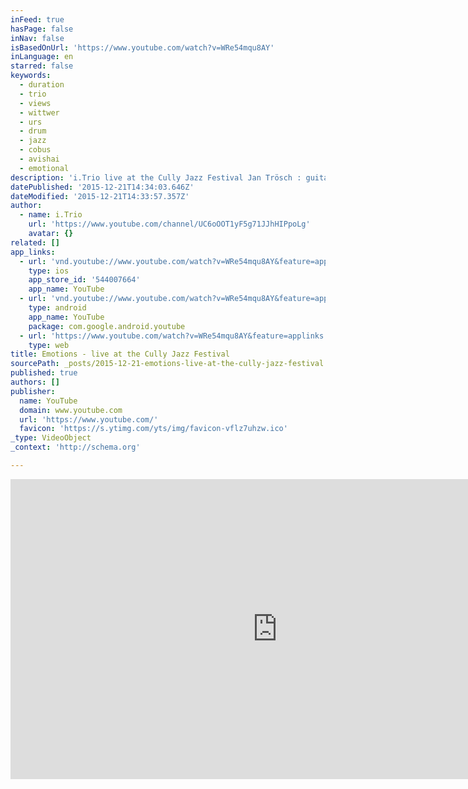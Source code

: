 ```yaml
---
inFeed: true
hasPage: false
inNav: false
isBasedOnUrl: 'https://www.youtube.com/watch?v=WRe54mqu8AY'
inLanguage: en
starred: false
keywords:
  - duration
  - trio
  - views
  - wittwer
  - urs
  - drum
  - jazz
  - cobus
  - avishai
  - emotional
description: 'i.Trio live at the Cully Jazz Festival Jan Trösch : guitar Pierre Sottas : bass Urs Wittwer : drums'
datePublished: '2015-12-21T14:34:03.646Z'
dateModified: '2015-12-21T14:33:57.357Z'
author:
  - name: i.Trio
    url: 'https://www.youtube.com/channel/UC6oOOT1yF5g71JJhHIPpoLg'
    avatar: {}
related: []
app_links:
  - url: 'vnd.youtube://www.youtube.com/watch?v=WRe54mqu8AY&feature=applinks'
    type: ios
    app_store_id: '544007664'
    app_name: YouTube
  - url: 'vnd.youtube://www.youtube.com/watch?v=WRe54mqu8AY&feature=applinks'
    type: android
    app_name: YouTube
    package: com.google.android.youtube
  - url: 'https://www.youtube.com/watch?v=WRe54mqu8AY&feature=applinks'
    type: web
title: Emotions - live at the Cully Jazz Festival
sourcePath: _posts/2015-12-21-emotions-live-at-the-cully-jazz-festival.md
published: true
authors: []
publisher:
  name: YouTube
  domain: www.youtube.com
  url: 'https://www.youtube.com/'
  favicon: 'https://s.ytimg.com/yts/img/favicon-vflz7uhzw.ico'
_type: VideoObject
_context: 'http://schema.org'

---
```

<iframe src="https://cdn.embedly.com/widgets/media.html?src=https%3A%2F%2Fwww.youtube.com%2Fembed%2FWRe54mqu8AY%3Ffeature%3Doembed&amp;url=https%3A%2F%2Fwww.youtube.com%2Fwatch%3Fv%3DWRe54mqu8AY&amp;image=https%3A%2F%2Fi.ytimg.com%2Fvi%2FWRe54mqu8AY%2Fhqdefault.jpg&amp;key=b7d04c9b404c499eba89ee7072e1c4f7&amp;type=text%2Fhtml&amp;schema=youtube" width="854" height="480" scrolling="no" frameborder="0" allowfullscreen="allowfullscreen" style=""></iframe>